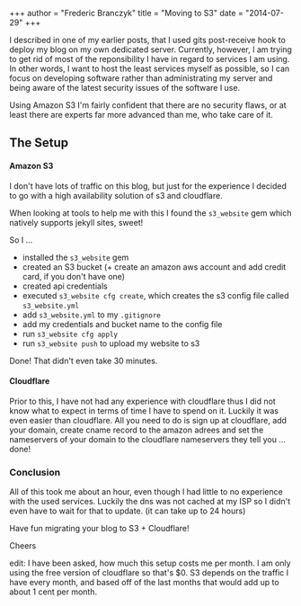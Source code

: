 +++
author = "Frederic Branczyk"
title = "Moving to S3"
date = "2014-07-29"
+++

I described in one of my earlier posts, that I used gits post-receive hook to
deploy my blog on my own dedicated server. Currently, however, I am trying to
get rid of most of the reponsibility I have in regard to services I am using.
In other words, I want to host the least services myself as possible, so I can
focus on developing software rather than administrating my server and being
aware of the latest security issues of the software I use.

Using Amazon S3 I'm fairly confident that there are no security flaws, or at
least there are experts far more advanced than me, who take care of it.

The Setup
---------

#### Amazon S3

I don't have lots of traffic on this blog, but just for the experience I
decided to go with a high availability solution of s3 and cloudflare.

When looking at tools to help me with this I found the `s3_website` gem which
natively supports jekyll sites, sweet!

So I ...

- installed the `s3_website` gem
- created an S3 bucket (+ create an amazon aws account and add credit card, if
  you don't have one)
- created api credentials
- executed `s3_website cfg create`, which creates the s3 config file called
  `s3_website.yml`
- add `s3_website.yml` to my `.gitignore`
- add my credentials and bucket name to the config file
- run `s3_website cfg apply`
- run `s3_website push` to upload my website to s3

Done! That didn't even take 30 minutes.

#### Cloudflare

Prior to this, I have not had any experience with cloudflare thus I did not
know what to expect in terms of time I have to spend on it. Luckily it was even
easier than cloudflare. All you need to do is sign up at cloudflare, add your
domain, create cname record to the amazon adrees and set the nameservers of
your domain to the cloudflare nameservers they tell you ...  done!

### Conclusion

All of this took me about an hour, even though I had little to no experience
with the used services. Luckily the dns was not cached at my ISP so I didn't
even have to wait for that to update. (it can take up to 24 hours)

Have fun migrating your blog to S3 + Cloudflare!

Cheers

edit: I have been asked, how much this setup costs me per month. I am only
using the free version of cloudflare so that's $0. S3 depends on the traffic I
have every month, and based off of the last months that would add up to about 1
cent per month.
